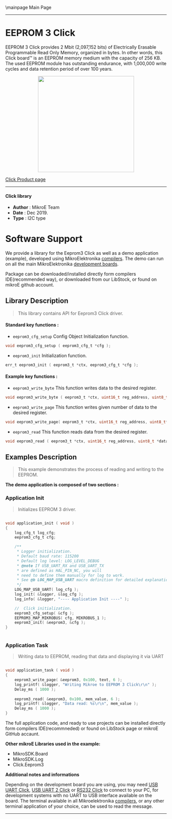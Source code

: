 \mainpage Main Page
 

---
# EEPROM 3 Click

EEPROM 3 Click provides 2 Mbit (2,097,152 bits) of Electrically Erasable Programmable Read Only Memory, organized in bytes. In other words, this Click board™ is an EEPROM memory medium with the capacity of 256 KB. The used EEPROM module has outstanding endurance, with 1,000,000 write cycles and data retention period of over 100 years.

<p align="center">
  <img src="https://download.mikroe.com/images/click_for_ide/eeprom3_click.png" height=300px>
</p>

[Click Product page](https://www.mikroe.com/eeprom-3-click)

---


#### Click library 

- **Author**        : MikroE Team
- **Date**          : Dec 2019.
- **Type**          : I2C type


# Software Support

We provide a library for the Eeprom3 Click 
as well as a demo application (example), developed using MikroElektronika 
[compilers](https://shop.mikroe.com/compilers). 
The demo can run on all the main MikroElektronika [development boards](https://shop.mikroe.com/development-boards).

Package can be downloaded/installed directly form compilers IDE(recommended way), or downloaded from our LibStock, or found on mikroE github account. 

## Library Description

> This library contains API for Eeprom3 Click driver.

#### Standard key functions :

- `eeprom3_cfg_setup` Config Object Initialization function.
```c
void eeprom3_cfg_setup ( eeprom3_cfg_t *cfg ); 
```

- `eeprom3_init` Initialization function.
```c
err_t eeprom3_init ( eeprom3_t *ctx, eeprom3_cfg_t *cfg );
```

#### Example key functions :

- `eeprom3_write_byte` This function writes data to the desired register.
```c
void eeprom3_write_byte ( eeprom3_t *ctx, uint16_t reg_address, uint8_t data_in );
```
 
- `eeprom3_write_page` This function writes given number of data to the desired register.
```c
void eeprom3_write_page( eeprom3_t *ctx, uint16_t reg_address, uint8_t* data_in, uint8_t count );
```

- `eeprom3_read` This function reads data from the desired register.
```c
void eeprom3_read ( eeprom3_t *ctx, uint16_t reg_address, uint8_t *data_out, uint16_t count );
```

## Examples Description

> This example demonstrates the process of reading and writing to the EEPROM.

**The demo application is composed of two sections :**

### Application Init 

> Initializes EEPROM 3 driver.

```c

void application_init ( void )
{
    log_cfg_t log_cfg;
    eeprom3_cfg_t cfg;

    /** 
     * Logger initialization.
     * Default baud rate: 115200
     * Default log level: LOG_LEVEL_DEBUG
     * @note If USB_UART_RX and USB_UART_TX 
     * are defined as HAL_PIN_NC, you will 
     * need to define them manually for log to work. 
     * See @b LOG_MAP_USB_UART macro definition for detailed explanation.
     */
    LOG_MAP_USB_UART( log_cfg );
    log_init( &logger, &log_cfg );
    log_info( &logger, "---- Application Init ----" );

    //  Click initialization.
    eeprom3_cfg_setup( &cfg );
    EEPROM3_MAP_MIKROBUS( cfg, MIKROBUS_1 );
    eeprom3_init( &eeprom3, &cfg );
}
  
```

### Application Task

> Writing data to EEPROM, reading that data and displaying it via UART

```c

void application_task ( void )
{
    eeprom3_write_page( &eeprom3, 0x100, text, 6 );
    log_printf( &logger, "Writing Mikroe to EEPROM 3 Click\r\n" );
    Delay_ms ( 1000 );
    
    eeprom3_read( &eeprom3, 0x100, mem_value, 6 );
    log_printf( &logger, "Data read: %s\r\n", mem_value );
    Delay_ms ( 1000 );
}  

```

The full application code, and ready to use projects can be  installed directly form compilers IDE(recommneded) or found on LibStock page or mikroE GitHub accaunt.

**Other mikroE Libraries used in the example:** 

- MikroSDK.Board
- MikroSDK.Log
- Click.Eeprom3

**Additional notes and informations**

Depending on the development board you are using, you may need 
[USB UART Click](https://shop.mikroe.com/usb-uart-click), 
[USB UART 2 Click](https://shop.mikroe.com/usb-uart-2-click) or 
[RS232 Click](https://shop.mikroe.com/rs232-click) to connect to your PC, for 
development systems with no UART to USB interface available on the board. The 
terminal available in all Mikroelektronika 
[compilers](https://shop.mikroe.com/compilers), or any other terminal application 
of your choice, can be used to read the message.



---
